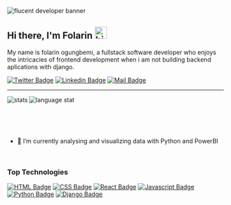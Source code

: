 <img src="https://res.cloudinary.com/dzdyzl4r5/image/upload/v1686382414/flucent_developer_banner_slbgbj.png" alt="flucent developer banner">

## Hi there, I'm Folarin <img src="https://user-images.githubusercontent.com/1303154/88677602-1635ba80-d120-11ea-84d8-d263ba5fc3c0.gif" width="28px" height="28px" alt="hi">

My name is folarin ogungbemi, a fullstack software developer who enjoys the intricacies of frontend development when i am not building backend aplications with django.

[![Twitter Badge](https://img.shields.io/badge/-@ftogungbemi-1ca0f1?style=flat&labelColor=1ca0f1&logo=twitter&logoColor=white&link=https://twitter.com/ftogungbemi)](https://twitter.com/ftogungbemi)  [![Linkedin Badge](https://img.shields.io/badge/-ftogungbemi-0e76a8?style=flat&labelColor=0e76a8&logo=linkedin&logoColor=white)](https://www.linkedin.com/in/folarin-ogungbemi/) [![Mail Badge](https://img.shields.io/badge/-ftogungbemi-c0392b?style=flat&labelColor=c0392b&logo=gmail&logoColor=white)](mailto:ftogungbemi@gmail.com)

---

<img align="left" alt="stats" src="https://github-readme-stats.vercel.app/api?username=folarin-ogungbemi&show_icons=true&theme=buefy"/>
<img align="center" alt="language stat" src="https://github-readme-stats.vercel.app/api/top-langs/?username=folarin-ogungbemi&hide=Dockerfile&layout=compact&theme=buefy"/>

<br /><br /><br />
<!-- Current -->
- 🌱 I’m currently analysing and visualizing data with Python and PowerBI

<br />
<!-- Tecnologies -->

### Top Technologies
[![HTML Badge](https://img.shields.io/badge/-HTML-dc143c?style=for-the-badge&labelColor=black&logo=html&logoColor=dc143c)](#)
[![CSS Badge](https://img.shields.io/badge/-CSS-0000ff?style=for-the-badge&labelColor=black&logo=css&logoColor=0000ff)](#)
[![React Badge](https://img.shields.io/badge/-React-61DBFB?style=for-the-badge&labelColor=black&logo=react&logoColor=61DBFB)](#)
[![Javascript Badge](https://img.shields.io/badge/-Javascript-F0DB4F?style=for-the-badge&labelColor=black&logo=javascript&logoColor=F0DB4F)](#)
[![Python Badge](https://img.shields.io/badge/-Python-007acc?style=for-the-badge&labelColor=black&logo=python&logoColor=007acc)](#)
[![Django Badge](https://img.shields.io/badge/-Django-008000?style=for-the-badge&labelColor=black&logo=django&logoColor=008000)](#)

<!--
**folarin-ogungbemi/folarin-ogungbemi** is a ✨ _special_ ✨ repository because its `README.md` (this file) appears on your GitHub profile.

Here are some ideas to get you started:

- 🔭 I’m currently working on ...
- 🌱 I’m currently learning ...
- 👯 I’m looking to collaborate on ...
- 🤔 I’m looking for help with ...
- 💬 Ask me about ...
- 📫 How to reach me: ...
- 😄 Pronouns: ...
- ⚡ Fun fact: ...
-->
